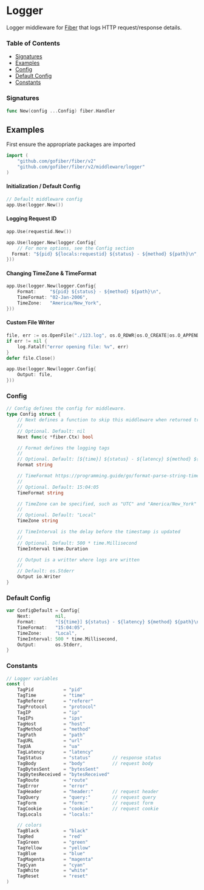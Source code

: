 # Logger

Logger middleware for [Fiber](https://github.com/gofiber/fiber) that logs HTTP request/response details.

### Table of Contents

* [Signatures](logger.md#signatures)
* [Examples](logger.md#examples)
* [Config](logger.md#config)
* [Default Config](logger.md#default-config)
* [Constants](logger.md#constants)

### Signatures

```go
func New(config ...Config) fiber.Handler
```

## Examples

First ensure the appropriate packages are imported

```go
import (
    "github.com/gofiber/fiber/v2"
    "github.com/gofiber/fiber/v2/middleware/logger"
)
```

#### **Initialization / Default Config**

```go
// Default middleware config
app.Use(logger.New())
```

#### **Logging Request ID**

```go
app.Use(requestid.New())

​app​.​Use​(​logger​.​New​(logger.​Config​{
    // For more options, see the Config section
  Format​: "${pid} ${locals:requestid} ${status} - ${method} ${path}​\n​"​,
}))
```

#### **Changing TimeZone & TimeFormat**

```go
app.Use(logger.New(logger.Config{
    Format:     "${pid} ${status} - ${method} ${path}\n",
    TimeFormat: "02-Jan-2006",
    TimeZone:   "America/New_York",
}))
```

#### **Custom File Writer**

```go
file, err := os.OpenFile("./123.log", os.O_RDWR|os.O_CREATE|os.O_APPEND, 0666)
if err != nil {
    log.Fatalf("error opening file: %v", err)
}
defer file.Close()

app.Use(logger.New(logger.Config{
    Output: file,
}))
```

### Config

```go
// Config defines the config for middleware.
type Config struct {
    // Next defines a function to skip this middleware when returned true.
    //
    // Optional. Default: nil
    Next func(c *fiber.Ctx) bool

    // Format defines the logging tags
    //
    // Optional. Default: [${time}] ${status} - ${latency} ${method} ${path}\n
    Format string

    // TimeFormat https://programming.guide/go/format-parse-string-time-date-example.html
    //
    // Optional. Default: 15:04:05
    TimeFormat string

    // TimeZone can be specified, such as "UTC" and "America/New_York" and "Asia/Chongqing", etc
    //
    // Optional. Default: "Local"
    TimeZone string

    // TimeInterval is the delay before the timestamp is updated
    //
    // Optional. Default: 500 * time.Millisecond
    TimeInterval time.Duration

    // Output is a writter where logs are written
    //
    // Default: os.Stderr
    Output io.Writer
}
```

### Default Config

```go
var ConfigDefault = Config{
    Next:         nil,
    Format:       "[${time}] ${status} - ${latency} ${method} ${path}\n",
    TimeFormat:   "15:04:05",
    TimeZone:     "Local",
    TimeInterval: 500 * time.Millisecond,
    Output:       os.Stderr,
}
```

### Constants

```go
// Logger variables
const (
    TagPid           = "pid"
    TagTime          = "time"
    TagReferer       = "referer"
    TagProtocol      = "protocol"
    TagIP            = "ip"
    TagIPs           = "ips"
    TagHost          = "host"
    TagMethod        = "method"
    TagPath          = "path"
    TagURL           = "url"
    TagUA            = "ua"
    TagLatency       = "latency"
    TagStatus        = "status"        // response status
    TagBody          = "body"          // request body
    TagBytesSent     = "bytesSent"
    TagBytesReceived = "bytesReceived"
    TagRoute         = "route"
    TagError         = "error"
    TagHeader        = "header:"       // request header
    TagQuery         = "query:"        // request query
    TagForm          = "form:"         // request form
    TagCookie        = "cookie:"       // request cookie
    TagLocals        = "locals:"

    // colors
    TagBlack         = "black"
    TagRed           = "red"
    TagGreen         = "green"
    TagYellow        = "yellow"
    TagBlue          = "blue"
    TagMagenta       = "magenta"
    TagCyan          = "cyan"
    TagWhite         = "white"
    TagReset         = "reset"
)
```


